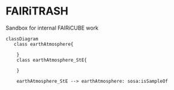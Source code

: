 # FAIRiTRASH
Sandbox for internal FAIRiCUBE work

```mermaid
classDiagram
   class earthAtmosphere{

    }
    class earthAtmosphere_StE{

    }
    
    earthAtmosphere_StE --> earthAtmosphere: sosa:isSampleOf

    
```
